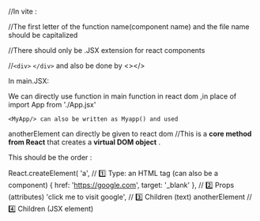 //In vite :

//The first letter of the function name(component name) and the file name should be capitalized

//There should only be .JSX extension for react components

//`<div>` `</div>` and also be done by <></>

In main.JSX:

We can directly use function in main function in react dom ,in place of import  App  from './App.jsx'

`<MyApp/> can also be written as Myapp() and used `

anotherElement can directly be given to react dom   //This is a **core method from React** that creates a  **virtual DOM object** .

This should be the order :

React.createElement(
    'a',                                                                         // 1️⃣ Type: an HTML tag (can also be a component)
    { href: 'https://google.com', target: '_blank' },        // 2️⃣ Props (attributes)
    'click me to visit google',                                       // 3️⃣ Children (text)
    anotherElement                                                    // 4️⃣ Children (JSX element)
